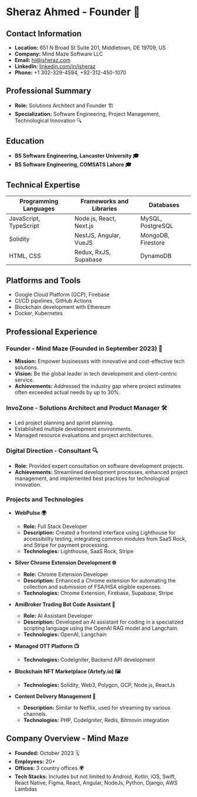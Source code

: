 # Sheraz Ahmed - Founder 🌟

## Contact Information
- **Location:** 651 N Broad St Suite 201, Middletown, DE 19709, US
- **Company:** Mind Maze Software LLC
- **Email:** hi@isheraz.com
- **LinkedIn:** [linkedin.com/in/isheraz](https://www.linkedin.com/in/isheraz)
- **Phone:** +1 302-329-4594, +92-312-450-1070

## Professional Summary
- **Role:** Solutions Architect and Founder 🏗️
- **Specialization:** Software Engineering, Project Management, Technological Innovation 🔍

## Education
- **BS Software Engineering, Lancaster University 🎓**
- **BS Software Engineering, COMSATS Lahore 🎓**

## Technical Expertise

| Programming Languages | Frameworks and Libraries    | Databases           |
|-----------------------|-----------------------------|---------------------|
| JavaScript, TypeScript| Node.js, React, Next.js     | MySQL, PostgreSQL   |
| Solidity              | NestJS, Angular, VueJS      | MongoDB, Firestore  |
| HTML, CSS             | Redux, RxJS, Supabase       | DynamoDB            |

## Platforms and Tools
- Google Cloud Platform (GCP), Firebase
- CI/CD pipelines, GitHub Actions
- Blockchain development with Ethereum
- Docker, Kubernetes

## Professional Experience

### Founder - Mind Maze (Founded in September 2023) 🚀
- **Mission:** Empower businesses with innovative and cost-effective tech solutions.
- **Vision:** Be the global leader in tech development and client-centric service.
- **Achievements:** Addressed the industry gap where project estimates often exceeded actual needs by up to 30%.

### InvoZone - Solutions Architect and Product Manager 🛠️
- Led project planning and sprint planning.
- Established multiple development environments.
- Managed resource evaluations and project architectures.

### Digital Direction - Consultant 🔍
- **Role:** Provided expert consultation on software development projects.
- **Achievements:** Streamlined development processes, enhanced project management, and implemented best practices for technological innovation.

### Projects and Technologies
- **WebPulse 🌍**
  - **Role:** Full Stack Developer
  - **Description:** Created a frontend interface using Lighthouse for accessibility testing, integrating common modules from SaaS Rock, and Stripe for payment processing.
  - **Technologies:** Lighthouse, SaaS Rock, Stripe

- **Silver Chrome Extension Development 🌐**
  - **Role:** Chrome Extension Developer
  - **Description:** Enhanced a Chrome extension for automating the collection and submission of FSA/HSA eligible expenses.
  - **Technologies:** Chrome Extension, Firebase, Supabase, Stripe

- **AmiBroker Trading Bot Code Assistant 🤖**
  - **Role:** AI Assistant Developer
  - **Description:** Developed an AI assistant for coding in a specialized scripting language using the OpenAI RAG model and Langchain.
  - **Technologies:** OpenAI, Langchain

- **Managed OTT Platform 📺**
  - **Technologies:** CodeIgniter, Backend API development

- **Blockchain NFT Marketplace (Artefy.io) 🖼️**
  - **Technologies:** Solidity, Web3, Polygon, GCP, Node.js, ReactJs

- **Content Delivery Management 📡**
  - **Description:** Similar to Netflix, used for streaming by various channels.
  - **Technologies:** PHP, CodeIgniter, Redis, Bitmovin integration

## Company Overview - Mind Maze
- **Founded:** October 2023 🗓️
- **Employees:** 20+
- **Offices:** 3 country offices 🌍
- **Tech Stacks:** Includes but not limited to Android, Kotlin, iOS, Swift, React Native, Figma, React, Angular, NodeJs, Python, Django, AWS Lambdas


